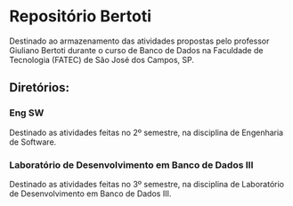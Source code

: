 # Repositório Bertoti

Destinado ao armazenamento das atividades propostas pelo professor Giuliano Bertoti durante o curso de Banco de Dados na Faculdade de Tecnologia (FATEC) de São José dos Campos, SP.

## Diretórios:

### Eng SW
Destinado as atividades feitas no 2º semestre, na disciplina de Engenharia de Software.

### Laboratório de Desenvolvimento em Banco de Dados III
Destinado as atividades feitas no 3º semestre, na disciplina de Laboratório de Desenvolvimento em Banco de Dados III.

